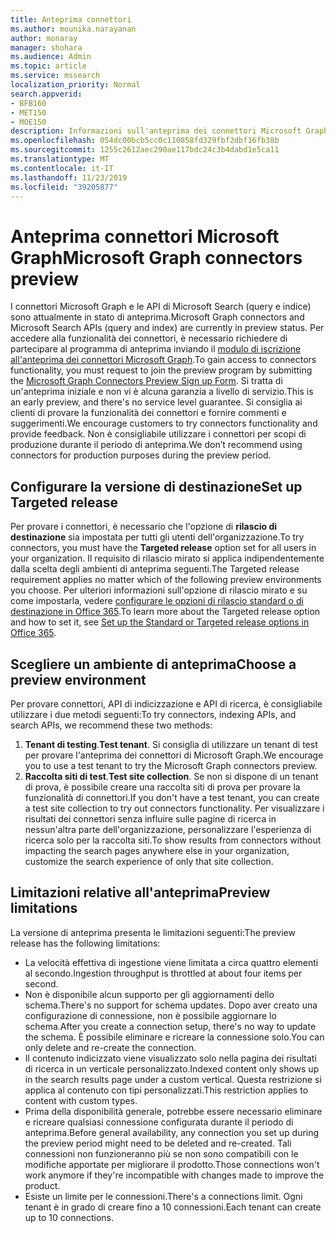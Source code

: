 ```yaml
---
title: Anteprima connettori
ms.author: mounika.narayanan
author: monaray
manager: shohara
ms.audience: Admin
ms.topic: article
ms.service: mssearch
localization_priority: Normal
search.appverid:
- BFB160
- MET150
- MOE150
description: Informazioni sull'anteprima dei connettori Microsoft Graph per Microsoft Search.
ms.openlocfilehash: 054dc00bcb5cc0c110858fd329fbf2dbf16fb38b
ms.sourcegitcommit: 1255c2612aec290ae117bdc24c3b4dabd1e5ca11
ms.translationtype: MT
ms.contentlocale: it-IT
ms.lasthandoff: 11/23/2019
ms.locfileid: "39205877"
---
```

# <a name="microsoft-graph-connectors-preview"></a><span data-ttu-id="a099e-103">Anteprima connettori Microsoft Graph</span><span class="sxs-lookup"><span data-stu-id="a099e-103">Microsoft Graph connectors preview</span></span>

<span data-ttu-id="a099e-104">I connettori Microsoft Graph e le API di Microsoft Search (query e indice) sono attualmente in stato di anteprima.</span><span class="sxs-lookup"><span data-stu-id="a099e-104">Microsoft Graph connectors and Microsoft Search APIs (query and index) are currently in preview status.</span></span> <span data-ttu-id="a099e-105">Per accedere alla funzionalità dei connettori, è necessario richiedere di partecipare al programma di anteprima inviando il <a href="https://forms.office.com/Pages/ResponsePage.aspx?id=v4j5cvGGr0GRqy180BHbRxWYgu82J_RFnMMATAS6_chUNVYwNU1CMDNZUDBSSDZKWVo2RDJDRjRLQi4u" target="_blank">modulo di iscrizione all'anteprima dei connettori Microsoft Graph</a>.</span><span class="sxs-lookup"><span data-stu-id="a099e-105">To gain access to connectors functionality, you must request to join the preview program by submitting the <a href="https://forms.office.com/Pages/ResponsePage.aspx?id=v4j5cvGGr0GRqy180BHbRxWYgu82J_RFnMMATAS6_chUNVYwNU1CMDNZUDBSSDZKWVo2RDJDRjRLQi4u" target="_blank">Microsoft Graph Connectors Preview Sign up Form</a>.</span></span> <span data-ttu-id="a099e-106">Si tratta di un'anteprima iniziale e non vi è alcuna garanzia a livello di servizio.</span><span class="sxs-lookup"><span data-stu-id="a099e-106">This is an early preview, and there's no service level guarantee.</span></span> <span data-ttu-id="a099e-107">Si consiglia ai clienti di provare la funzionalità dei connettori e fornire commenti e suggerimenti.</span><span class="sxs-lookup"><span data-stu-id="a099e-107">We encourage customers to try connectors functionality and provide feedback.</span></span> <span data-ttu-id="a099e-108">Non è consigliabile utilizzare i connettori per scopi di produzione durante il periodo di anteprima.</span><span class="sxs-lookup"><span data-stu-id="a099e-108">We don’t recommend using connectors for production purposes during the preview period.</span></span>

## <a name="set-up-targeted-release"></a><span data-ttu-id="a099e-109">Configurare la versione di destinazione</span><span class="sxs-lookup"><span data-stu-id="a099e-109">Set up Targeted release</span></span>
<span data-ttu-id="a099e-110">Per provare i connettori, è necessario che l'opzione di **rilascio di destinazione** sia impostata per tutti gli utenti dell'organizzazione.</span><span class="sxs-lookup"><span data-stu-id="a099e-110">To try connectors, you must have the **Targeted release** option set for all users in your organization.</span></span> <span data-ttu-id="a099e-111">Il requisito di rilascio mirato si applica indipendentemente dalla scelta degli ambienti di anteprima seguenti.</span><span class="sxs-lookup"><span data-stu-id="a099e-111">The Targeted release requirement applies no matter which of the following preview environments you choose.</span></span>
<span data-ttu-id="a099e-112">Per ulteriori informazioni sull'opzione di rilascio mirato e su come impostarla, vedere <a href="https://docs.microsoft.com/office365/admin/manage/release-options-in-office-365?view=o365-worldwide" target="_blank">configurare le opzioni di rilascio standard o di destinazione in Office 365</a>.</span><span class="sxs-lookup"><span data-stu-id="a099e-112">To learn more about the Targeted release option and how to set it, see <a href="https://docs.microsoft.com/office365/admin/manage/release-options-in-office-365?view=o365-worldwide" target="_blank">Set up the Standard or Targeted release options in Office 365</a>.</span></span>

## <a name="choose-a-preview-environment"></a><span data-ttu-id="a099e-113">Scegliere un ambiente di anteprima</span><span class="sxs-lookup"><span data-stu-id="a099e-113">Choose a preview environment</span></span> 
<span data-ttu-id="a099e-114">Per provare connettori, API di indicizzazione e API di ricerca, è consigliabile utilizzare i due metodi seguenti:</span><span class="sxs-lookup"><span data-stu-id="a099e-114">To try connectors, indexing APIs, and search APIs, we recommend these two methods:</span></span>
1. <span data-ttu-id="a099e-115">**Tenant di testing**.</span><span class="sxs-lookup"><span data-stu-id="a099e-115">**Test tenant**.</span></span>  <span data-ttu-id="a099e-116">Si consiglia di utilizzare un tenant di test per provare l'anteprima dei connettori di Microsoft Graph.</span><span class="sxs-lookup"><span data-stu-id="a099e-116">We encourage you to use a test tenant to try the Microsoft Graph connectors preview.</span></span>
2. <span data-ttu-id="a099e-117">**Raccolta siti di test**.</span><span class="sxs-lookup"><span data-stu-id="a099e-117">**Test site collection**.</span></span> <span data-ttu-id="a099e-118">Se non si dispone di un tenant di prova, è possibile creare una raccolta siti di prova per provare la funzionalità di connettori.</span><span class="sxs-lookup"><span data-stu-id="a099e-118">If you don't have a test tenant, you can create a test site collection to try out connectors functionality.</span></span> <span data-ttu-id="a099e-119">Per visualizzare i risultati dei connettori senza influire sulle pagine di ricerca in nessun'altra parte dell'organizzazione, personalizzare l'esperienza di ricerca solo per la raccolta siti.</span><span class="sxs-lookup"><span data-stu-id="a099e-119">To show results from connectors without impacting the search pages anywhere else in your organization, customize the search experience of only that site collection.</span></span>

## <a name="preview-limitations"></a><span data-ttu-id="a099e-120">Limitazioni relative all'anteprima</span><span class="sxs-lookup"><span data-stu-id="a099e-120">Preview limitations</span></span>
<span data-ttu-id="a099e-121">La versione di anteprima presenta le limitazioni seguenti:</span><span class="sxs-lookup"><span data-stu-id="a099e-121">The preview release has the following limitations:</span></span>
* <span data-ttu-id="a099e-122">La velocità effettiva di ingestione viene limitata a circa quattro elementi al secondo.</span><span class="sxs-lookup"><span data-stu-id="a099e-122">Ingestion throughput is throttled at about four items per second.</span></span>
* <span data-ttu-id="a099e-123">Non è disponibile alcun supporto per gli aggiornamenti dello schema.</span><span class="sxs-lookup"><span data-stu-id="a099e-123">There's no support for schema updates.</span></span> <span data-ttu-id="a099e-124">Dopo aver creato una configurazione di connessione, non è possibile aggiornare lo schema.</span><span class="sxs-lookup"><span data-stu-id="a099e-124">After you create a connection setup, there's no way to update the schema.</span></span> <span data-ttu-id="a099e-125">È possibile eliminare e ricreare la connessione solo.</span><span class="sxs-lookup"><span data-stu-id="a099e-125">You can only delete and re-create the connection.</span></span>
* <span data-ttu-id="a099e-126">Il contenuto indicizzato viene visualizzato solo nella pagina dei risultati di ricerca in un verticale personalizzato.</span><span class="sxs-lookup"><span data-stu-id="a099e-126">Indexed content only shows up in the search results page under a custom vertical.</span></span> <span data-ttu-id="a099e-127">Questa restrizione si applica al contenuto con tipi personalizzati.</span><span class="sxs-lookup"><span data-stu-id="a099e-127">This restriction applies to content with custom types.</span></span>
* <span data-ttu-id="a099e-128">Prima della disponibilità generale, potrebbe essere necessario eliminare e ricreare qualsiasi connessione configurata durante il periodo di anteprima.</span><span class="sxs-lookup"><span data-stu-id="a099e-128">Before general availability, any connection you set up during the preview period might need to be deleted and re-created.</span></span> <span data-ttu-id="a099e-129">Tali connessioni non funzioneranno più se non sono compatibili con le modifiche apportate per migliorare il prodotto.</span><span class="sxs-lookup"><span data-stu-id="a099e-129">Those connections won't work anymore if they're incompatible with changes made to improve the product.</span></span>
* <span data-ttu-id="a099e-130">Esiste un limite per le connessioni.</span><span class="sxs-lookup"><span data-stu-id="a099e-130">There's a connections limit.</span></span> <span data-ttu-id="a099e-131">Ogni tenant è in grado di creare fino a 10 connessioni.</span><span class="sxs-lookup"><span data-stu-id="a099e-131">Each tenant can create up to 10 connections.</span></span>
